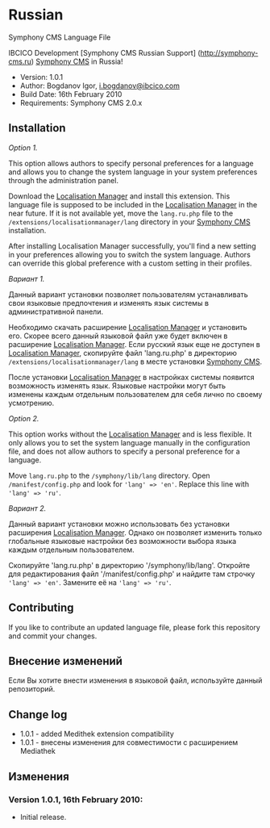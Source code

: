 # Russian
 Symphony CMS Language File
 
IBCICO Development [Symphony CMS Russian Support] (http://symphony-cms.ru) [Symphony CMS](http://www.symphony-cms.com) in Russia!
 
- Version: 1.0.1
- Author: Bogdanov Igor, i.bogdanov@ibcico.com 
- Build Date: 16th February 2010
- Requirements: Symphony CMS 2.0.x
 
## Installation
 
*Option 1.*
 
This option allows authors to specify personal preferences for a language and allows you to change the system language in your system preferences through the administration panel. 
 
Download the [Localisation Manager](http://github.com/nilshoerrmann/localisationmanager) and install this extension. This language file is supposed to be included in the [Localisation Manager](http://github.com/nilshoerrmann/localisationmanager) in the near future. If it is not available yet, move the `lang.ru.php` file to the `/extensions/localisationmanager/lang` directory in your [Symphony CMS](http://www.symphony-cms.com) installation.
 
After installing Localisation Manager successfully, you'll find a new setting in your preferences allowing you to switch the system language. Authors can override this global preference with a custom setting in their profiles.
 
*Вариант 1.*

Данный вариант установки позволяет пользователям устанавливать свои языковые предпочтения и изменять язык системы в административной панели.

Необходимо скачать расширение [Localisation Manager](http://github.com/nilshoerrmann/localisationmanager) и установить его. Скорее всего данный языковой файл уже будет включен в расширение [Localisation Manager](http://github.com/nilshoerrmann/localisationmanager). Если русский язык еще не доступен в [Localisation Manager](http://github.com/nilshoerrmann/localisationmanager), скопируйте файл 'lang.ru.php' в директорию `/extensions/localisationmanager/lang` в месте установки [Symphony CMS](http://www.symphony-cms.com). 

После установки [Localisation Manager](http://github.com/nilshoerrmann/localisationmanager) в настройках системы появится возможность изменять язык. Языковые настройки могут быть изменены каждым отдельным пользователем для себя лично по своему усмотрению.


 
*Option 2.*
 
This option works without the [Localisation Manager](http://github.com/nilshoerrmann/localisationmanager) and is less flexible. It only allows you to set the system language manually in the configuration file, and does not allow authors to specify a personal preference for a language.
 
Move `lang.ru.php` to the `/symphony/lib/lang` directory. Open `/manifest/config.php` and look for `'lang' => 'en'`. Replace this line with `'lang' => 'ru'`.
 
*Вариант 2.*

Данный вариант установки можно использовать без установки расширения [Localisation Manager](http://github.com/nilshoerrmann/localisationmanager). Однако он позволяет изменить только глобальные языковые настройки без возможности выбора языка каждым отдельным пользователем.

Скопируйте  'lang.ru.php' в директорию '/symphony/lib/lang'. Откройте для редактирования файл '/manifest/config.php' и найдите там строчку `'lang' => 'en'`. Замените её на `'lang' => 'ru'`.
 
 
## Contributing
 
If you like to contribute an updated language file, please fork this repository and commit your changes.

## Внесение изменений

Если Вы хотите внести изменения в языковой файл, используйте данный репозиторий.  
 
## Change log

- 1.0.1 - added Medithek extension compatibility
- 1.0.1 - внесены изменения для совместимости с расширением Mediathek

## Изменения
 
### Version 1.0.1, 16th February 2010: 
 
- Initial release.
